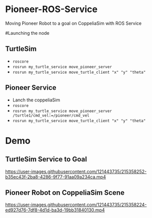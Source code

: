 # Pioneer-ROS-Service
Moving Pioneer Robot to a goal on CoppeliaSim with ROS Service 

#Launching the node

## TurtleSim

- `roscore`  
- `rosrun my_turtle_service move_pioneer_server`  
- `rosrun my_turtle_service move_turtle_client "x" "y" "theta"`  

## Pioneer Service

- Lanch the coppeliaSim  
- `roscore`  
- `rosrun my_turtle_service move_pioneer_server /turtle1/cmd_vel:=/pioneer/cmd_vel`  
- `rosrun my_turtle_service move_turtle_client "x" "y" "theta"`  


# Demo

## TurtleSim Service to Goal



https://user-images.githubusercontent.com/121443735/215358252-b35ec43f-2ba8-4286-9f77-91aa09a234ca.mp4



## Pioneer Robot on CoppeliaSim Scene



https://user-images.githubusercontent.com/121443735/215358224-ed927d76-7df8-4d1d-ba3d-19bb31840130.mp4

